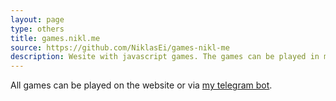 ```yaml
---
layout: page
type: others
title: games.nikl.me
source: https://github.com/NiklasEi/games-nikl-me
description: Wesite with javascript games. The games can be played in my telegram bot.
---
```


All games can be played on the website or via [my telegram bot](../nikls-awesome-bot).